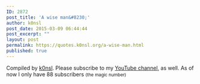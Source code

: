 ```yaml
---
ID: 2872
post_title: 'A wise man&#8230;'
author: k0nsl
post_date: 2015-03-09 06:44:44
post_excerpt: ""
layout: post
permalink: https://quotes.k0nsl.org/a-wise-man.html
published: true
---
```

Compiled by <a href="https://k0nsl.org/blog/" title="k0nsl's blog" target="_blank">k0nsl</a>. Please subscribe to my <a href="https://www.youtube.com/channel/UCmS1W5ymB4vcc31VztSQEJQ" target="_blank">YouTube channel</a>, as well. As of now I only have 88 subscribers <small>(the magic number)</small> <img class='wpml_ico' alt='' src='http://quotes.k0nsl.org/wp-content/plugins/wp-monalisa/icons/wpml_wink.gif' />